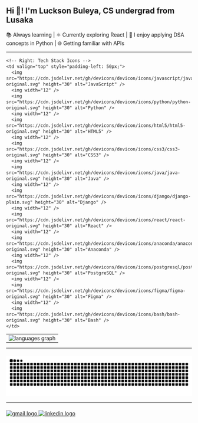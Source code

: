 <h2 align="left">Hi 👋! I'm Luckson Buleya, CS undergrad from Lusaka</h2>

<p align="left">
📚 Always learning | ⚛️ Currently exploring React | 🐍 I enjoy applying DSA concepts in Python | 🌐 Getting familiar with APIs
</p>

---

<!-- Top Languages + Tech Stack -->
<table>
  <tr>
    <!-- Left: Top Languages -->
    <td>
      <img src="https://github-readme-stats.vercel.app/api/top-langs?username=LucksonBuleya&locale=en&hide_title=false&layout=compact&card_width=320&langs_count=5&theme=dracula&hide_border=false" height="150" alt="languages graph" />
    </td>

    <!-- Right: Tech Stack Icons -->
    <td valign="top" style="padding-left: 50px;">
      <img src="https://cdn.jsdelivr.net/gh/devicons/devicon/icons/javascript/javascript-original.svg" height="30" alt="JavaScript" />
      <img width="12" />
      <img src="https://cdn.jsdelivr.net/gh/devicons/devicon/icons/python/python-original.svg" height="30" alt="Python" />
      <img width="12" />
      <img src="https://cdn.jsdelivr.net/gh/devicons/devicon/icons/html5/html5-original.svg" height="30" alt="HTML5" />
      <img width="12" />
      <img src="https://cdn.jsdelivr.net/gh/devicons/devicon/icons/css3/css3-original.svg" height="30" alt="CSS3" />
      <img width="12" />
      <img src="https://cdn.jsdelivr.net/gh/devicons/devicon/icons/java/java-original.svg" height="30" alt="Java" />
      <img width="12" />
      <img src="https://cdn.jsdelivr.net/gh/devicons/devicon/icons/django/django-plain.svg" height="30" alt="Django" />
      <img width="12" />
      <img src="https://cdn.jsdelivr.net/gh/devicons/devicon/icons/react/react-original.svg" height="30" alt="React" />
      <img width="12" />
      <img src="https://cdn.jsdelivr.net/gh/devicons/devicon/icons/anaconda/anaconda-original.svg" height="30" alt="Anaconda" />
      <img width="12" />
      <img src="https://cdn.jsdelivr.net/gh/devicons/devicon/icons/postgresql/postgresql-original.svg" height="30" alt="PostgreSQL" />
      <img width="12" />
      <img src="https://cdn.jsdelivr.net/gh/devicons/devicon/icons/figma/figma-original.svg" height="30" alt="Figma" />
      <img width="12" />
      <img src="https://cdn.jsdelivr.net/gh/devicons/devicon/icons/bash/bash-original.svg" height="30" alt="Bash" />
    </td>
  </tr>
</table>

---

<!-- Snake Animation Placeholder -->
<div align="center" style="margin-top: 20px;">
  <img src="https://raw.githubusercontent.com/LucksonBuleya/LucksonBuleya/output/snake.svg" alt="Snake animation" />
</div>

---

<!-- Contact Badges -->
<div align="left" style="margin-top: 20px;">
  <a href="mailto:lbuleya2005@gmail.com" target="_blank">
    <img src="https://img.shields.io/static/v1?message=Gmail&logo=gmail&label=&color=D14836&logoColor=white&style=for-the-badge" height="35" alt="gmail logo" />
  </a>
  <a href="https://www.linkedin.com/in/Luckson-Buleya" target="_blank">
    <img src="https://img.shields.io/static/v1?message=LinkedIn&logo=linkedin&label=&color=0077B5&logoColor=white&style=for-the-badge" height="35" alt="linkedin logo" />
  </a>
</div>
